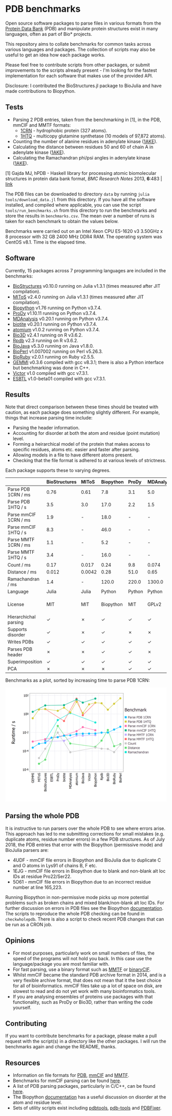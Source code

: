 # PDB benchmarks

Open source software packages to parse files in various formats from the [Protein Data Bank](http://www.rcsb.org/pdb/home/home.do) (PDB) and manipulate protein structures exist in many languages, often as part of Bio* projects.

This repository aims to collate benchmarks for common tasks across various languages and packages. The collection of scripts may also be useful to get an idea how each package works.

Please feel free to contribute scripts from other packages, or submit improvements to the scripts already present - I'm looking for the fastest implementation for each software that makes use of the provided API.

Disclosure: I contributed the BioStructures.jl package to BioJulia and have made contributions to Biopython.

## Tests

* Parsing 2 PDB entries, taken from the benchmarking in [1], in the PDB, mmCIF and MMTF formats:
  * [1CRN](http://www.rcsb.org/pdb/explore/explore.do?structureId=1crn) - hydrophobic protein (327 atoms).
  * [1HTQ](http://www.rcsb.org/pdb/explore/explore.do?structureId=1htq) - multicopy glutamine synthetase (10 models of 97,872 atoms).
* Counting the number of alanine residues in adenylate kinase ([1AKE](http://www.rcsb.org/pdb/explore/explore.do?structureId=1ake)).
* Calculating the distance between residues 50 and 60 of chain A in adenylate kinase ([1AKE](http://www.rcsb.org/pdb/explore/explore.do?structureId=1ake)).
* Calculating the Ramachandran phi/psi angles in adenylate kinase ([1AKE](http://www.rcsb.org/pdb/explore/explore.do?structureId=1ake)).

[1] Gajda MJ, hPDB - Haskell library for processing atomic biomolecular structures in protein data bank format, *BMC Research Notes* 2013, **6**:483 | [link](http://bmcresnotes.biomedcentral.com/articles/10.1186/1756-0500-6-483)

The PDB files can be downloaded to directory `data` by running `julia tools/download_data.jl` from this directory. If you have all the software installed, and compiled where applicable, you can use the script `tools/run_benchmarks.sh` from this directory to run the benchmarks and store the results in `benchmarks.csv`. The mean over a number of runs is taken for each benchmark to obtain the values below.

Benchmarks were carried out on an Intel Xeon CPU E5-1620 v3 3.50GHz x 8 processor with 32 GB 2400 MHz DDR4 RAM. The operating system was CentOS v8.1. Time is the elapsed time.

## Software

Currently, 15 packages across 7 programming languages are included in the benchmarks:
* [BioStructures](https://github.com/BioJulia/BioStructures.jl) v0.10.0 running on Julia v1.3.1 (times measured after JIT compilation).
* [MIToS](https://github.com/diegozea/MIToS.jl) v2.4.0 running on Julia v1.3.1 (times measured after JIT compilation).
* [Biopython](http://biopython.org/wiki/Biopython) v1.76 running on Python v3.7.4.
* [ProDy](http://prody.csb.pitt.edu) v1.10.11 running on Python v3.7.4.
* [MDAnalysis](http://www.mdanalysis.org) v0.20.1 running on Python v3.7.4.
* [biotite](https://www.biotite-python.org) v0.20.1 running on Python v3.7.4.
* [atomium](https://github.com/samirelanduk/atomium) v1.0.2 running on Python v3.7.4.
* [Bio3D](http://thegrantlab.org/bio3d/index.php) v2.4.1 running on R v3.6.2.
* [Rpdb](https://cran.r-project.org/web/packages/Rpdb/index.html) v2.3 running on R v3.6.2.
* [BioJava](https://biojava.org) v5.3.0 running on Java v1.8.0.
* [BioPerl](http://bioperl.org/index.html) v1.007002 running on Perl v5.26.3.
* [BioRuby](http://bioruby.org) v2.0.1 running on Ruby v2.5.5.
* [GEMMI](https://gemmi.readthedocs.io/en/latest/index.html) v0.3.6 compiled with gcc v8.3.1; there is also a Python interface but benchmarking was done in C++.
* [Victor](http://protein.bio.unipd.it/victor/index.php/Main_Page) v1.0 compiled with gcc v7.3.1.
* [ESBTL](http://esbtl.sourceforge.net/index.html) v1.0-beta01 compiled with gcc v7.3.1.

## Results

Note that direct comparison between these times should be treated with caution, as each package does something slightly different. For example, things that increase parsing time include:

* Parsing the header information.
* Accounting for disorder at both the atom and residue (point mutation) level.
* Forming a heirarchical model of the protein that makes access to specific residues, atoms etc. easier and faster after parsing.
* Allowing models in a file to have different atoms present.
* Checking that the file format is adhered to at various levels of strictness.

Each package supports these to varying degrees.

|                       | BioStructures | MIToS         | Biopython     | ProDy         | MDAnalysis    | biotite       | atomium       | Bio3D         | Rpdb          | BioJava       | BioPerl       | BioRuby       | GEMMI         | Victor        | ESBTL         |
| :-------------------- | :------------ | :------------ | :------------ | :------------ | :------------ | :------------ | :------------ | :------------ | :------------ | :------------ | :------------ | :------------ | :------------ | :------------ | :------------ |
| Parse PDB 1CRN / ms   | 0.76          | 0.61          | 7.8           | 3.1           | 5.0           | 4.6           | 6.9           | 9.8           | 9.7           | 7.5           | 42.0          | 21.0          | 0.23          | 7.6           | 2.8           |
| Parse PDB 1HTQ / s    | 3.5           | 3.0           | 17.0          | 2.2           | 1.5           | 4.8           | 20.0          | 2.9           | 14.0          | 1.2           | 49.0          | 13.0          | 0.34          | 11.0          | -             |
| Parse mmCIF 1CRN / ms | 1.9           | -             | 18.0          | -             | -             | 4.8           | 14.0          | -             | -             | 38.0          | -             | -             | 1.0           | -             | -             |
| Parse mmCIF 1HTQ / s  | 8.3           | -             | 46.0          | -             | -             | 8.9           | 36.0          | -             | -             | 17.0          | -             | -             | 1.7           | -             | -             |
| Parse MMTF 1CRN / ms  | 1.1           | -             | 5.2           | -             | -             | 1.3           | 4.7           | -             | -             | 4.5           | -             | -             | -             | -             | -             |
| Parse MMTF 1HTQ / s   | 3.4           | -             | 16.0          | -             | -             | 0.17          | 44.0          | -             | -             | 0.74          | -             | -             | -             | -             | -             |
| Count / ms            | 0.17          | 0.017         | 0.24          | 9.8           | 0.074         | -             | -             | 0.17          | 0.18          | -             | 0.47          | 0.076         | -             | -             | -             |
| Distance / ms         | 0.012         | 0.0042        | 0.28          | 51.0          | 0.65          | -             | -             | 19.0          | 1.3           | -             | 0.55          | 0.33          | -             | -             | -             |
| Ramachandran / ms     | 1.4           | -             | 120.0         | 220.0         | 1300.0        | -             | -             | -             | -             | -             | -             | -             | -             | -             | -             |
| Language              | Julia         | Julia         | Python        | Python        | Python        | Python        | Python        | R             | R             | Java          | Perl          | Ruby          | C++/Python    | C++           | C++           |
| License               | MIT           | MIT           | Biopython     | MIT           | GPLv2         | BSD 3-Clause  | MIT           | GPLv2         | GPLv2/GPLv3   | LGPLv2.1      | GPL/Artistic  | Ruby          | MPLv2/LGPLv3  | GPLv3         | GPLv3         |
| Hierarchichal parsing | ✓             | ✗             | ✓             | ✓             | ✓             | ✗             | ✓             | ✗             | ✗             | ✓             | ✓             | ✓             | ✓             | ✓             | ✓             |
| Supports disorder     | ✓             | ✗             | ✓             | ✗             | ✗             | ✗             | ✗             | ✗             | ✗             | ✗             | ✗             | ✗             | ✓             | ✗             | ✓             |
| Writes PDBs           | ✓             | ✓             | ✓             | ✓             | ✓             | ✓             | ✓             | ✓             | ✓             | ✓             | ✓             | ✗             | ✓             | ✓             | ✓             |
| Parses PDB header     | ✗             | ✗             | ✓             | ✓             | ✗             | ✗             | ✓             | ✓             | ✓             | ✓             | ✗             | ✓             | ✓             | ✓             | ✗             |
| Superimposition       | ✓             | ✓             | ✓             | ✓             | ✓             | ✓             | ✗             | ✓             | ✗             | ✓             | ✗             | ✗             | ✗             | ✗             | ✗             |
| PCA                   | ✗             | ✗             | ✗             | ✓             | ✓             | ✗             | ✗             | ✓             | ✗             | ✗             | ✗             | ✗             | ✗             | ✗             | ✗             |

Benchmarks as a plot, sorted by increasing time to parse PDB 1CRN:

![benchmarks](plot/plot.png "benchmarks")

## Parsing the whole PDB

It is instructive to run parsers over the whole PDB to see where errors arise. This approach has led to me submitting corrections for small mistakes (e.g. duplicate atoms, residue number errors) in a few PDB structures. As of July 2018, the PDB entries that error with the Biopython (permissive mode) and BioJulia parsers are:
* 4UDF - mmCIF file errors in Biopython and BioJulia due to duplicate C and O atoms in Lys91 of chains B, F etc.
* 1EJG - mmCIF file errors in Biopython due to blank and non-blank alt loc IDs at residue Pro22/Ser22.
* 5O61 - mmCIF file errors in Biopython due to an incorrect residue number at line 165,223.

Running Biopython in non-permissive mode picks up more potential problems such as broken chains and mixed blank/non-blank alt loc IDs. For further discussion on errors in PDB files see the Biopython [documentation](http://biopython.org/DIST/docs/tutorial/Tutorial.pdf). The scripts to reproduce the whole PDB checking can be found in `checkwholepdb`. There is also a script to check recent PDB changes that can be run as a CRON job.

## Opinions

* For most purposes, particularly work on small numbers of files, the speed of the programs will not hold you back. In this case use the language/package you are most familiar with.
* For fast parsing, use a binary format such as [MMTF](http://mmtf.rcsb.org) or [binaryCIF](https://github.com/dsehnal/BinaryCIF).
* Whilst mmCIF became the standard PDB archive format in 2014, and is a very flexible archive format, that does not mean that it the best choice for all of bioinformatics. mmCIF files take up a lot of space on disk, are slowest to read and do not yet work with many bioinformatics tools.
* If you are analysing ensembles of proteins use packages with that functionality, such as ProDy or Bio3D, rather than writing the code yourself.

## Contributing

If you want to contribute benchmarks for a package, please make a pull request with the script(s) in a directory like the other packages. I will run the benchmarks again and change the README, thanks.

## Resources

* Information on file formats for [PDB](http://www.wwpdb.org/documentation/file-format), [mmCIF](http://mmcif.wwpdb.org) and [MMTF](https://github.com/rcsb/mmtf).
* Benchmarks for mmCIF parsing can be found [here](https://github.com/project-gemmi/mmcif-benchmark).
* A list of PDB parsing packages, particularly in C/C++, can be found [here](http://bioinf.org.uk/software/bioplib/libraries).
* The Biopython [documentation](http://biopython.org/DIST/docs/tutorial/Tutorial.pdf) has a useful discussion on disorder at the atom and residue level.
* Sets of utility scripts exist including [pdbtools](https://github.com/harmslab/pdbtools), [pdb-tools](https://github.com/JoaoRodrigues/pdb-tools) and [PDBFixer](https://github.com/pandegroup/pdbfixer).
